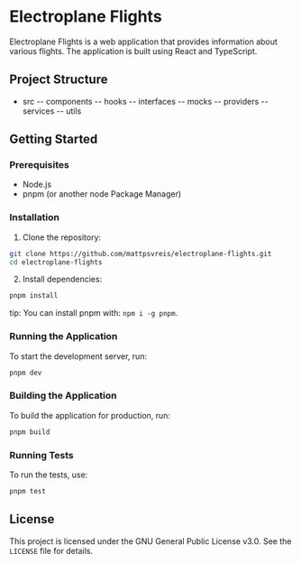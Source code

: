 # Electroplane Flights

Electroplane Flights is a web application that provides information about various flights. The application is built using React and TypeScript.

## Project Structure

- src
  -- components
  -- hooks
  -- interfaces
  -- mocks
  -- providers
  -- services
  -- utils

## Getting Started

### Prerequisites

- Node.js
- pnpm (or another node Package Manager)

### Installation

1. Clone the repository:

```sh
git clone https://github.com/mattpsvreis/electroplane-flights.git
cd electroplane-flights
```

2. Install dependencies:

```sh
pnpm install
```

tip: You can install pnpm with: `npm i -g pnpm`.

### Running the Application

To start the development server, run:

```sh
pnpm dev
```

### Building the Application

To build the application for production, run:

```sh
pnpm build
```

### Running Tests

To run the tests, use:

```sh
pnpm test
```

## License

This project is licensed under the GNU General Public License v3.0. See the `LICENSE` file for details.
